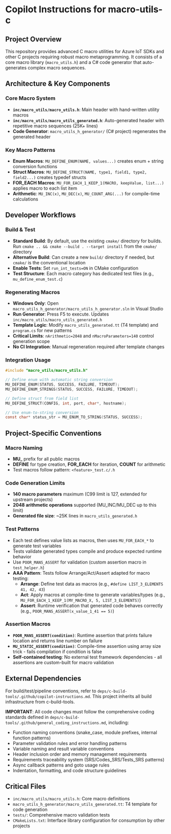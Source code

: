 # Copilot Instructions for macro-utils-c

## Project Overview
This repository provides advanced C macro utilities for Azure IoT SDKs and other C projects requiring robust macro metaprogramming. It consists of a core macro library (`macro_utils.h`) and a C# code generator that auto-generates complex macro sequences.

## Architecture & Key Components

### Core Macro System
- **`inc/macro_utils/macro_utils.h`**: Main header with hand-written utility macros
- **`inc/macro_utils/macro_utils_generated.h`**: Auto-generated header with repetitive macro sequences (25K+ lines)
- **Code Generator**: `macro_utils_h_generator/` (C# project) regenerates the generated header

### Key Macro Patterns
- **Enum Macros**: `MU_DEFINE_ENUM(NAME, values...)` creates enum + string conversion functions
- **Struct Macros**: `MU_DEFINE_STRUCT(NAME, type1, field1, type2, field2...)` creates typedef structs
- **FOR_EACH Macros**: `MU_FOR_EACH_1_KEEP_1(MACRO, keepValue, list...)` applies macro to each list item
- **Arithmetic**: `MU_INC(x)`, `MU_DEC(x)`, `MU_COUNT_ARG(...)` for compile-time calculations

## Developer Workflows

### Build & Test
- **Standard Build**: By default, use the existing `cmake/` directory for builds. Run `cmake .. && cmake --build . --target install` from the `cmake/` directory
- **Alternative Build**: Can create a new `build/` directory if needed, but `cmake/` is the conventional location
- **Enable Tests**: Set `run_int_tests=ON` in CMake configuration
- **Test Structure**: Each macro category has dedicated test files (e.g., `mu_define_enum_test.c`)

### Regenerating Macros
- **Windows Only**: Open `macro_utils_h_generator/macro_utils_h_generator.sln` in Visual Studio
- **Run Generator**: Press F5 to execute. Updates `inc/macro_utils/macro_utils_generated.h`
- **Template Logic**: Modify `macro_utils_generated.tt` (T4 template) and `program.cs` for new patterns
- **Critical Limits**: `nArithmetic=2048` and `nMacroParameters=140` control generation scope
- **No CI Integration**: Manual regeneration required after template changes

### Integration Usage
```c
#include "macro_utils/macro_utils.h"

// Define enum with automatic string conversion
MU_DEFINE_ENUM(STATUS, SUCCESS, FAILURE, TIMEOUT);
MU_DEFINE_ENUM_STRINGS(STATUS, SUCCESS, FAILURE, TIMEOUT);

// Define struct from field list
MU_DEFINE_STRUCT(CONFIG, int, port, char*, hostname);

// Use enum-to-string conversion
const char* status_str = MU_ENUM_TO_STRING(STATUS, SUCCESS);
```

## Project-Specific Conventions

### Macro Naming
- **MU_** prefix for all public macros
- **DEFINE** for type creation, **FOR_EACH** for iteration, **COUNT** for arithmetic
- Test macros follow pattern: `<feature>_test.c/.h`

### Code Generation Limits
- **140 macro parameters** maximum (C99 limit is 127, extended for upstream projects)
- **2048 arithmetic operations** supported (MU_INC/MU_DEC up to this limit)
- **Generated file size**: ~25K lines in `macro_utils_generated.h`

### Test Patterns
- Each test defines value lists as macros, then uses `MU_FOR_EACH_*` to generate test variables
- Tests validate generated types compile and produce expected runtime behavior
- Use `POOR_MANS_ASSERT` for validation (custom assertion macro in `test_helper.h`)
- **AAA Pattern**: Tests follow Arrange/Act/Assert adapted for macro testing:
  - **Arrange**: Define test data as macros (e.g., `#define LIST_3_ELEMENTS 41, 42, 43`)
  - **Act**: Apply macros at compile-time to generate variables/types (e.g., `MU_FOR_EACH_1_KEEP_1(MY_MACRO_X, 5, LIST_3_ELEMENTS)`)
  - **Assert**: Runtime verification that generated code behaves correctly (e.g., `POOR_MANS_ASSERT(x_value_1_41 == 5)`)

### Assertion Macros
- **`POOR_MANS_ASSERT(condition)`**: Runtime assertion that prints failure location and returns line number on failure
- **`MU_STATIC_ASSERT(condition)`**: Compile-time assertion using array size trick - fails compilation if condition is false
- **Self-contained testing**: No external test framework dependencies - all assertions are custom-built for macro validation

## External Dependencies
For build/test/pipeline conventions, refer to `deps/c-build-tools/.github/copilot-instructions.md`. This project inherits all build infrastructure from c-build-tools.

**IMPORTANT**: All code changes must follow the comprehensive coding standards defined in `deps/c-build-tools/.github/general_coding_instructions.md`, including:
- Function naming conventions (snake_case, module prefixes, internal function patterns)
- Parameter validation rules and error handling patterns  
- Variable naming and result variable conventions
- Header inclusion order and memory management requirements
- Requirements traceability system (SRS/Codes_SRS/Tests_SRS patterns)
- Async callback patterns and goto usage rules
- Indentation, formatting, and code structure guidelines

## Critical Files
- `inc/macro_utils/macro_utils.h`: Core macro definitions
- `macro_utils_h_generator/macro_utils_generated.tt`: T4 template for code generation
- `tests/`: Comprehensive macro validation tests
- `CMakeLists.txt`: Interface library configuration for consumption by other projects
